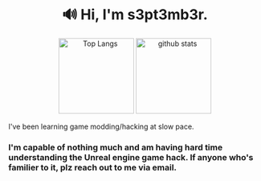 <div align="center">
  
# 🔊 Hi, I'm s3pt3mb3r.

<p align="center"> 
  <img alt="Top Langs" height="150px" src="https://github-readme-stats-kg79mk5zj-s3pt3mb3r.vercel.app/api?username=s3pt3mb3r&show_icons=true&theme=dracula&count_private=true&border_color=574666" />
  <img alt="github stats" height="150px" src="https://github-readme-stats-kg79mk5zj-s3pt3mb3r.vercel.app/api/top-langs/?username=s3pt3mb3r&layout=compact&theme=dracula&border_color=574666" />
</p>
</div>

<div align="left">
I've been learning game modding/hacking at slow pace.

### I'm capable of nothing much and am having hard time understanding the Unreal engine game hack. If anyone who's familier to it, plz reach out to me via email.

</div>
